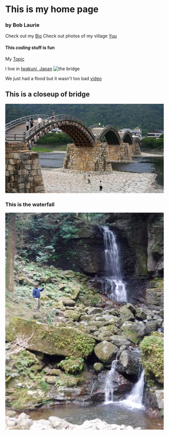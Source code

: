 # This is my home page
### by Bob Laurie  
Check out my [Bio](bio "It is really me")
Check out photos of my village [Yuu](photos/index)

#### This *coding* stuff is fun

My [Topic](topic)

I live in [Iwakuni, Japan](https://www.mcasiwakuni.marines.mil/)
![the bridge](https://www.japan-guide.com/g17/740/6177_03.jpg "Kintai bridge is cool")

We just had a flood but it wasn't too bad
[video](https://youtu.be/SPg2zikKVu0)

## This is a closeup of bridge  

![bridge](kintai-close.jpg)

### This is the waterfall
![Water fall](waterfall.jpg)

